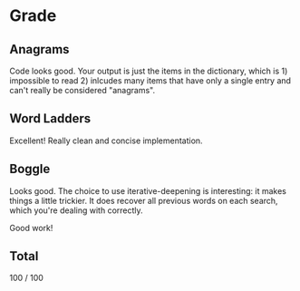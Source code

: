 # Grade

## Anagrams

Code looks good. Your output is just the items in the dictionary, which is 1) impossible to read 2) inlcudes many items that have only a
single entry and can't really be considered "anagrams".

## Word Ladders

Excellent! Really clean and concise implementation.

## Boggle

Looks good. The choice to use iterative-deepening is interesting: it makes things a little trickier. It does recover all previous words
on each search, which you're dealing with correctly.

Good work!

## Total

100 / 100
